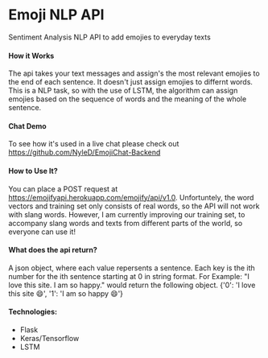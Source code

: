 # Emoji NLP API
Sentiment Analysis NLP API to add emojies to everyday texts

#### How it Works
The api takes your text messages and assign's the most relevant emojies to the end of each sentence. It doesn't just assign emojies to differnt words. This is a NLP task, so with the use of LSTM, the algorithm can assign emojies based on the sequence of words and the meaning of the whole sentence.

#### Chat Demo
To see how it's used in a live chat please check out
https://github.com/NyleD/EmojiChat-Backend

#### How to Use It?
You can place a POST request at https://emojifyapi.herokuapp.com/emojify/api/v1.0. Unfortuntely, the word vectors and training set only consists of real words, so the API will not work with slang words. However, I am currently improving our training set, to accompany slang words and texts from different parts of the world, so everyone can use it! 

#### What does the api return? 
A json object, where each value repersents a sentence. Each key is the ith number for the ith sentence starting at 0 in string format. For Example: "I love this site. I am so happy." would return the following object. {'0': 'I love this site 😄', '1': 'I am so happy 😄'}

#### Technologies:
- Flask
- Keras/Tensorflow
- LSTM

